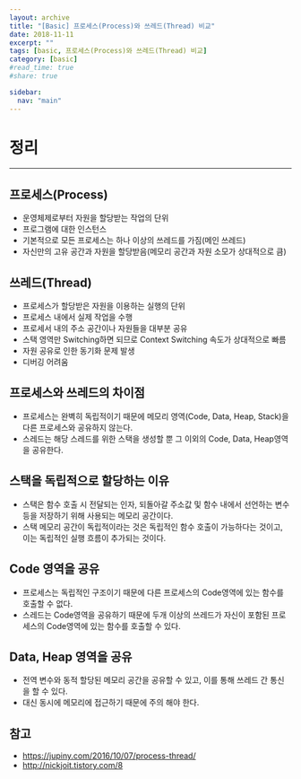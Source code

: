 ```yaml
---
layout: archive
title: "[Basic] 프로세스(Process)와 쓰레드(Thread) 비교"
date: 2018-11-11
excerpt: ""
tags: [basic, 프로세스(Process)와 쓰레드(Thread) 비교]
category: [basic]
#read_time: true
#share: true

sidebar:
  nav: "main"
---
```


# 정리

* * *

## 프로세스(Process)

* 운영체제로부터 자원을 할당받는 작업의 단위
* 프로그램에 대한 인스턴스
* 기본적으로 모든 프로세스는 하나 이상의 쓰레드를 가짐(메인 쓰레드)
* 자신만의 고유 공간과 자원을 할당받음(메모리 공간과 자원 소모가 상대적으로 큼)

## 쓰레드(Thread)

* 프로세스가 할당받은 자원을 이용하는 실행의 단위
* 프로세스 내에서 실제 작업을 수행
* 프로세서 내의 주소 공간이나 자원들을 대부분 공유
* 스택 영역만 Switching하면 되므로 Context Switching 속도가 상대적으로 빠름
* 자원 공유로 인한 동기화 문제 발생
* 디버깅 어려움

## 프로세스와 쓰레드의 차이점

* 프로세스는 완벽히 독립적이기 때문에 메모리 영역(Code, Data, Heap, Stack)을 다른 프로세스와 공유하지 않는다.
* 스레드는 해당 스레드를 위한 스택을 생성할 뿐 그 이외의 Code, Data, Heap영역을 공유한다.

## 스택을 독립적으로 할당하는 이유

* 스택은 함수 호출 시 전달되는 인자, 되돌아갈 주소값 및 함수 내에서 선언하는 변수 등을 저장하기 위해 사용되는 메모리 공간이다.
* 스택 메모리 공간이 독립적이라는 것은 독립적인 함수 호출이 가능하다는 것이고, 이는 독립적인 실행 흐름이 추가되는 것이다.

## Code 영역을 공유

* 프로세스는 독립적인 구조이기 때문에 다른 프로세스의 Code영역에 있는 함수를 호출할 수 없다.
* 스레드는 Code영역을 공유하기 때문에 두개 이상의 쓰레드가 자신이 포함된 프로세스의 Code영역에 있는 함수를 호출할 수 있다.

## Data, Heap 영역을 공유

* 전역 변수와 동적 할당된 메모리 공간을 공유할 수 있고, 이를 통해 쓰레드 간 통신을 할 수 있다.
* 대신 동시에 메모리에 접근하기 때문에 주의 해야 한다.

## 참고

* <https://jupiny.com/2016/10/07/process-thread/>
* <http://nickjoit.tistory.com/8>